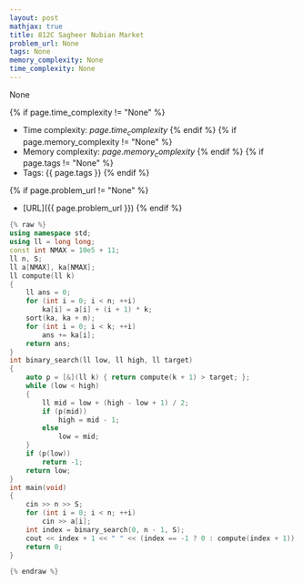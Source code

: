 ```yaml
---
layout: post
mathjax: true
title: 812C Sagheer Nubian Market
problem_url: None
tags: None
memory_complexity: None
time_complexity: None
---
```


None


{% if page.time_complexity != "None" %}
- Time complexity: ${{ page.time_complexity }}$
{% endif %}
{% if page.memory_complexity != "None" %}
- Memory complexity: ${{ page.memory_complexity }}$
{% endif %}
{% if page.tags != "None" %}
- Tags: {{ page.tags }}
{% endif %}

{% if page.problem_url != "None" %}
- [URL]({{ page.problem_url }})
{% endif %}

```cpp
{% raw %}
using namespace std;
using ll = long long;
const int NMAX = 10e5 + 11;
ll n, S;
ll a[NMAX], ka[NMAX];
ll compute(ll k)
{
    ll ans = 0;
    for (int i = 0; i < n; ++i)
        ka[i] = a[i] + (i + 1) * k;
    sort(ka, ka + n);
    for (int i = 0; i < k; ++i)
        ans += ka[i];
    return ans;
}
int binary_search(ll low, ll high, ll target)
{
    auto p = [&](ll k) { return compute(k + 1) > target; };
    while (low < high)
    {
        ll mid = low + (high - low + 1) / 2;
        if (p(mid))
            high = mid - 1;
        else
            low = mid;
    }
    if (p(low))
        return -1;
    return low;
}
int main(void)
{
    cin >> n >> S;
    for (int i = 0; i < n; ++i)
        cin >> a[i];
    int index = binary_search(0, n - 1, S);
    cout << index + 1 << " " << (index == -1 ? 0 : compute(index + 1)) << endl;
    return 0;
}

{% endraw %}
```